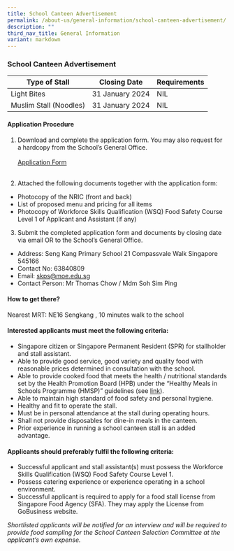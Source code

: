 ```yaml
---
title: School Canteen Advertisement
permalink: /about-us/general-information/school-canteen-advertisement/
description: ""
third_nav_title: General Information
variant: markdown
---
```

### **School Canteen Advertisement**

| Type of Stall | Closing Date | Requirements |
| -------- | -------- | -------- |
| Light Bites     | 31 January 2024     | NIL     |
| Muslim Stall (Noodles)  | 31 January 2024     | NIL     |


#### **Application Procedure**

1. Download and complete the application form. You may also request for a hardcopy
from the School’s General Office. <br><br>
 [Application Form](/files/application%20for%20canteen%20stall%20in%20existing%20school.pdf)
<br><br>

2. Attached the following documents together with the application form:
* Photocopy of the NRIC (front and back)
* List of proposed menu and pricing for all items
* Photocopy of Workforce Skills Qualification (WSQ) Food Safety Course Level 1 of Applicant and Assistant (if any)

3. Submit the completed application form and documents by closing date via email OR to the School’s General Office.
* Address: Seng Kang Primary School 21 Compassvale Walk Singapore
545166
* Contact No: 63840809
* Email: [skps@moe.edu.sg](mailto:skps@moe.edu.sg)
* Contact Person: Mr Thomas Chow / Mdm Soh Sim Ping

#### **How to get there?**

Nearest MRT: NE16 Sengkang , 10 minutes walk to the school

#### **Interested applicants must meet the following criteria:**

* Singapore citizen or Singapore Permanent Resident (SPR) for stallholder and stall
assistant.
* Able to provide good service, good variety and quality food with reasonable prices
determined in consultation with the school.
* Able to provide cooked food that meets the health / nutritional standards set by
the Health Promotion Board (HPB) under the “Healthy Meals in Schools
Programme (HMSP)” guidelines (see [link](https://www.hpb.gov.sg/schools/school-programmes/healthy-meals-in-schools-programme)).
* Able to maintain high standard of food safety and personal hygiene.
* Healthy and fit to operate the stall.
* Must be in personal attendance at the stall during operating hours.
* Shall not provide disposables for dine-in meals in the canteen.
* Prior experience in running a school canteen stall is an added advantage.

#### **Applicants should preferably fulfil the following criteria:**

* Successful applicant and stall assistant(s) must possess the Workforce Skills Qualification (WSQ) Food Safety Course Level 1.
* Possess catering experience or experience operating in a school environment.
* Successful applicant is required to apply for a food stall license from Singapore
Food Agency (SFA). They may apply the License from GoBusiness website.

*Shortlisted applicants will be notified for an interview and will be required to provide food
sampling for the School Canteen Selection Committee at the applicant’s own expense.*